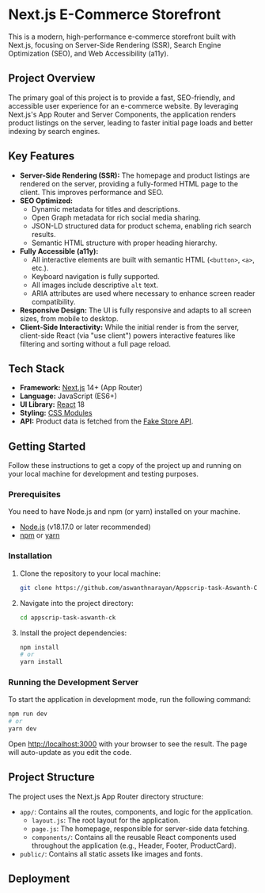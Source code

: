 # Next.js E-Commerce Storefront

This is a modern, high-performance e-commerce storefront built with Next.js, focusing on Server-Side Rendering (SSR), Search Engine Optimization (SEO), and Web Accessibility (a11y).

## Project Overview

The primary goal of this project is to provide a fast, SEO-friendly, and accessible user experience for an e-commerce website. By leveraging Next.js's App Router and Server Components, the application renders product listings on the server, leading to faster initial page loads and better indexing by search engines.

## Key Features

-   **Server-Side Rendering (SSR):** The homepage and product listings are rendered on the server, providing a fully-formed HTML page to the client. This improves performance and SEO.
-   **SEO Optimized:**
    -   Dynamic metadata for titles and descriptions.
    -   Open Graph metadata for rich social media sharing.
    -   JSON-LD structured data for product schema, enabling rich search results.
    -   Semantic HTML structure with proper heading hierarchy.
-   **Fully Accessible (a11y):**
    -   All interactive elements are built with semantic HTML (`<button>`, `<a>`, etc.).
    -   Keyboard navigation is fully supported.
    -   All images include descriptive `alt` text.
    -   ARIA attributes are used where necessary to enhance screen reader compatibility.
-   **Responsive Design:** The UI is fully responsive and adapts to all screen sizes, from mobile to desktop.
-   **Client-Side Interactivity:** While the initial render is from the server, client-side React (via "use client") powers interactive features like filtering and sorting without a full page reload.

## Tech Stack

-   **Framework:** [Next.js](https://nextjs.org/) 14+ (App Router)
-   **Language:** JavaScript (ES6+)
-   **UI Library:** [React](https://react.dev/) 18
-   **Styling:** [CSS Modules](https://github.com/css-modules/css-modules)
-   **API:** Product data is fetched from the [Fake Store API](https://fakestoreapi.com/).

## Getting Started

Follow these instructions to get a copy of the project up and running on your local machine for development and testing purposes.

### Prerequisites

You need to have Node.js and npm (or yarn) installed on your machine.

-   [Node.js](https://nodejs.org/) (v18.17.0 or later recommended)
-   [npm](https://www.npmjs.com/) or [yarn](https://yarnpkg.com/)

### Installation

1.  Clone the repository to your local machine:
    ```bash
    git clone https://github.com/aswanthnarayan/Appscrip-task-Aswanth-CK.git
    ```
2.  Navigate into the project directory:
    ```bash
    cd appscrip-task-aswanth-ck
    ```
3.  Install the project dependencies:
    ```bash
    npm install
    # or
    yarn install
    ```

### Running the Development Server

To start the application in development mode, run the following command:

```bash
npm run dev
# or
yarn dev
```

Open [http://localhost:3000](http://localhost:3000) with your browser to see the result. The page will auto-update as you edit the code.

## Project Structure

The project uses the Next.js App Router directory structure:

-   `app/`: Contains all the routes, components, and logic for the application.
    -   `layout.js`: The root layout for the application.
    -   `page.js`: The homepage, responsible for server-side data fetching.
    -   `components/`: Contains all the reusable React components used throughout the application (e.g., Header, Footer, ProductCard).
-   `public/`: Contains all static assets like images and fonts.

## Deployment
